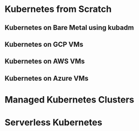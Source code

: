 # Kubernetes from Scratch
## Kubernetes on Bare Metal using kubadm
## Kubernetes on GCP VMs
## Kubernetes on AWS VMs
## Kubernetes on Azure VMs
# Managed Kubernetes Clusters
# Serverless Kubernetes



